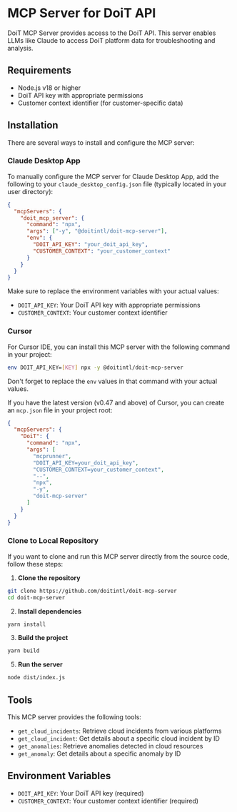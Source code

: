 # MCP Server for DoiT API

DoiT MCP Server provides access to the DoiT API. This server enables LLMs like Claude to access DoiT platform data for troubleshooting and analysis.

## Requirements

- Node.js v18 or higher
- DoiT API key with appropriate permissions
- Customer context identifier (for customer-specific data)

## Installation

There are several ways to install and configure the MCP server:

### Claude Desktop App

To manually configure the MCP server for Claude Desktop App, add the following to your `claude_desktop_config.json` file (typically located in your user directory):

```json
{
  "mcpServers": {
    "doit_mcp_server": {
      "command": "npx",
      "args": ["-y", "@doitintl/doit-mcp-server"],
      "env": {
        "DOIT_API_KEY": "your_doit_api_key",
        "CUSTOMER_CONTEXT": "your_customer_context"
      }
    }
  }
}
```

Make sure to replace the environment variables with your actual values:

- `DOIT_API_KEY`: Your DoiT API key with appropriate permissions
- `CUSTOMER_CONTEXT`: Your customer context identifier

### Cursor

For Cursor IDE, you can install this MCP server with the following command in your project:

```bash
env DOIT_API_KEY=[KEY] npx -y @doitintl/doit-mcp-server
```

Don't forget to replace the `env` values in that command with your actual values.

If you have the latest version (v0.47 and above) of Cursor, you can create an `mcp.json` file in your project root:

```json
{
  "mcpServers": {
    "DoiT": {
      "command": "npx",
      "args": [
        "mcprunner",
        "DOIT_API_KEY=your_doit_api_key",
        "CUSTOMER_CONTEXT=your_customer_context",
        "--",
        "npx",
        "-y",
        "doit-mcp-server"
      ]
    }
  }
}
```

### Clone to Local Repository

If you want to clone and run this MCP server directly from the source code, follow these steps:

1. **Clone the repository**

```bash
git clone https://github.com/doitintl/doit-mcp-server
cd doit-mcp-server
```

2. **Install dependencies**

```bash
yarn install
```

3. **Build the project**

```bash
yarn build
```

5. **Run the server**

```bash
node dist/index.js
```

## Tools

This MCP server provides the following tools:

- `get_cloud_incidents`: Retrieve cloud incidents from various platforms
- `get_cloud_incident`: Get details about a specific cloud incident by ID
- `get_anomalies`: Retrieve anomalies detected in cloud resources
- `get_anomaly`: Get details about a specific anomaly by ID

## Environment Variables

- `DOIT_API_KEY`: Your DoiT API key (required)
- `CUSTOMER_CONTEXT`: Your customer context identifier (required)
